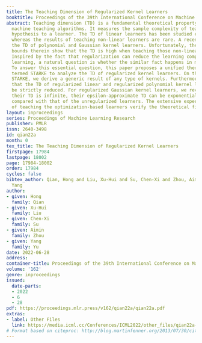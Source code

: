 ```yaml
---
title: The Teaching Dimension of Regularized Kernel Learners
booktitle: Proceedings of the 39th International Conference on Machine Learning
abstract: Teaching dimension (TD) is a fundamental theoretical property for understanding
  machine teaching algorithms. It measures the sample complexity of teaching a target
  hypothesis to a learner. The TD of linear learners has been studied extensively,
  whereas the results of teaching non-linear learners are rare. A recent result investigates
  the TD of polynomial and Gaussian kernel learners. Unfortunately, the theoretical
  bounds therein show that the TD is high when teaching those non-linear learners.
  Inspired by the fact that regularization can reduce the learning complexity in machine
  learning, a natural question is whether the similar fact happens in machine teaching.
  To answer this essential question, this paper proposes a unified theoretical framework
  termed STARKE to analyze the TD of regularized kernel learners. On the basis of
  STARKE, we derive a generic result of any type of kernels. Furthermore, we disclose
  that the TD of regularized linear and regularized polynomial kernel learners can
  be strictly reduced. For regularized Gaussian kernel learners, we reveal that, although
  their TD is infinite, their epsilon-approximate TD can be exponentially reduced
  compared with that of the unregularized learners. The extensive experimental results
  of teaching the optimization-based learners verify the theoretical findings.
layout: inproceedings
series: Proceedings of Machine Learning Research
publisher: PMLR
issn: 2640-3498
id: qian22a
month: 0
tex_title: The Teaching Dimension of Regularized Kernel Learners
firstpage: 17984
lastpage: 18002
page: 17984-18002
order: 17984
cycles: false
bibtex_author: Qian, Hong and Liu, Xu-Hui and Su, Chen-Xi and Zhou, Aimin and Yu,
  Yang
author:
- given: Hong
  family: Qian
- given: Xu-Hui
  family: Liu
- given: Chen-Xi
  family: Su
- given: Aimin
  family: Zhou
- given: Yang
  family: Yu
date: 2022-06-28
address:
container-title: Proceedings of the 39th International Conference on Machine Learning
volume: '162'
genre: inproceedings
issued:
  date-parts:
  - 2022
  - 6
  - 28
pdf: https://proceedings.mlr.press/v162/qian22a/qian22a.pdf
extras:
- label: Other Files
  link: https://media.icml.cc/Conferences/ICML2022/other_files/qian22a-supp.zip
# Format based on citeproc: http://blog.martinfenner.org/2013/07/30/citeproc-yaml-for-bibliographies/
---
```


